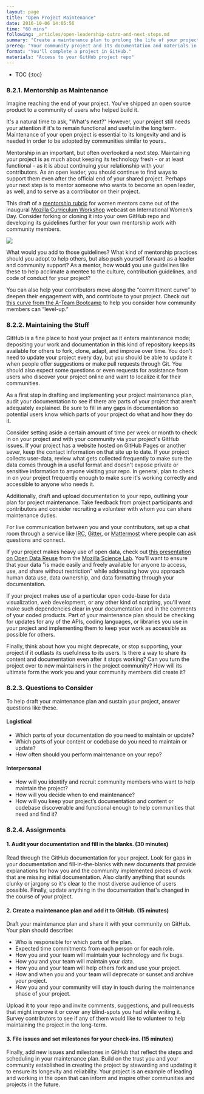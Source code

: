 ```yaml
---
layout: page
title: "Open Project Maintenance"
date: 2016-10-06 14:05:56
time: "60 mins"
following: _articles/open-leadership-outro-and-next-steps.md
summary: "Create a maintenance plan to prolong the life of your project and keep it accessible for your community and others."
prereq: "Your community project and its documentation and materials in your GitHub repo"
format: "You'll complete a project in GitHub."
materials: "Access to your GitHub project repo"
---
```

* TOC
{:toc}


### 8.2.1\. Mentorship as Maintenance

Imagine reaching the end of your project. You've shipped an open source product to a community of users who helped build it.

It's a natural time to ask, "What's next?" However, your project still needs your attention if it's to remain functional and useful in the long term. Maintenance of your open project is essential to its longevity and and is needed in order to be adopted by communities similar to yours..

Mentorship in an important, but often overlooked a next step. Maintaining your project is as much about keeping its technology fresh - or at least functional - as it is about continuing your relationship with your contributors. As an open leader, you should continue to find ways to support them even after the official end of your shared project. Perhaps your next step is to mentor someone who wants to become an open leader, as well, and to serve as a contributor on their project.

This draft of a [mentorship rubric](https://github.com/MozillaFoundation/curriculum-workshop/blob/master/march-8-2016/g-doc-transcript.md) for women mentors came out of the inaugural [Mozilla Curriculum Workshop](https://teach.mozilla.org/community/curriculum-workshop/) webcast on International Women’s Day. Consider forking or cloning it into your own GitHub repo and developing its guidelines further for your own mentorship work with community members.

[![](https://lh4.googleusercontent.com/_4h4xPUhInqRys3fyQ_45hnrSg9A24UxqPec-a3wc_ZuDLlg0m6moNQgXgX1t_s-ggRkjvQ8HvxqKMl04REyKwzvKvlzagU4WXRVR8oTNi1GSfsefL2SaeFoeXQMQozEbHst3m-h)](https://github.com/MozillaFoundation/curriculum-workshop/blob/master/march-8-2016/g-doc-transcript.md)

What would you add to those guidelines? What kind of mentorship practices should you adopt to help others, but also push yourself forward as a leader and community support? As a mentor, how would you use guidelines like these to help acclimate a mentee to the culture, contribution guidelines, and code of conduct for your project?

You can also help your contributors move along the “committment curve” to deepen their engagement with, and contribute to your project. Check out [this curve from the A-Team Bootcamp](http://ateam-bootcamp.readthedocs.io/en/latest/guide/curve.html) to help you consider how community members can “level-up.”

### 8.2.2\. Maintaining the Stuff

GitHub is a fine place to host your project as it enters maintenance mode; depositing your work and documentation in this kind of repository keeps its available for others to fork, clone, adapt, and improve over time. You don't need to update your project every day, but you should be able to update it when people offer suggestions or make pull requests through Git. You should also expect some questions or even requests for assistance from users who discover your project online and want to localize it for their communities.

As a first step in drafting and implementing your project maintenance plan, audit your documentation to see if there are parts of your project that aren't adequately explained. Be sure to fill in any gaps in documentation so potential users know which parts of your project do what and how they do it.

Consider setting aside a certain amount of time per week or month to check in on your project and with your community via your project's GitHub issues. If your project has a website hosted on GitHub Pages or another sever, keep the contact information on that site up to date. If your project collects user-data, review what gets collected frequently to make sure the data comes through in a useful format and doesn't expose private or sensitive information to anyone visiting your repo. In general, plan to check in on your project frequently enough to make sure it's working correctly and accessible to anyone who needs it.

Additionally, draft and upload documentation to your repo, outlining your plan for project maintenance. Take feedback from project participants and contributors and consider recruiting a volunteer with whom you can share maintenance duties.

For live communication between you and your contributors, set up a chat room through a service like [IRC](https://developer.mozilla.org/en-US/docs/Mozilla/QA/Getting_Started_with_IRC), [Gitter](https://gitter.im/), or [Mattermost](http://www.mattermost.org/) where people can ask questions and connect.

If your project makes heavy use of open data, check out [this presentation on Open Data Reuse](https://docs.google.com/presentation/d/1kZd-ZD5lru5a7jIbyi9q8cBYCCAKRnIBSRvixYFtoF0/edit?pref=2&pli=1#slide=id.g1088c5b110_0_72) from the [Mozilla Science Lab](https://mozillascience.org/). You'll want to ensure that your data "is made easily and freely available for anyone to access, use, and share without restriction" while addressing how you approach human data use, data ownership, and data formatting through your documentation.

If your project makes use of a particular open code-base for data visualization, web development, or any other kind of scripting, you'll want make such dependencies clear in your documentation and in the comments of your coded products. Part of your maintenance plan should be checking for updates for any of the APIs, coding languages, or libraries you use in your project and implementing them to keep your work as accessible as possible for others.

Finally, think about how you might deprecate, or stop supporting, your project if it outlasts its usefulness to its users. Is there a way to share its content and documentation even after it stops working? Can you turn the project over to new maintainers in the project community? How will its ultimate form the work you and your community members did create it?

### 8.2.3\. Questions to Consider

To help draft your maintenance plan and sustain your project, answer questions like these.

#### Logistical

*   Which parts of your documentation do you need to maintain or update?
*   Which parts of your content or codebase do you need to maintain or update?
*   How often should you perform maintenance on your repo?

#### Interpersonal

*   How will you identify and recruit community members who want to help maintain the project?
*   How will you decide when to end maintenance?
*   How will you keep your project’s documentation and content or codebase discoverable and functional enough to help communities that need and find it?

### 8.2.4\. Assignments

#### 1\. Audit your documentation and fill in the blanks. (30 minutes)

Read through the GitHub documentation for your project. Look for gaps in your documentation and fill-in-the-blanks with new documents that provide explanations for how you and the community implemented pieces of work that are missing initial documentation. Also clarify anything that sounds clunky or jargony so it's clear to the most diverse audience of users possible. Finally, update anything in the documentation that's changed in the course of your project.

#### 2\. Create a maintenance plan and add it to GitHub. (15 minutes)

Draft your maintenance plan and share it with your community on GitHub. Your plan should describe:

*   Who is responsible for which parts of the plan.
*   Expected time commitments from each person or for each role.
*   How you and your team will maintain your technology and fix bugs.
*   How you and your team will maintain your data.
*   How you and your team will help others fork and use your project.
*   How and when you and your team will deprecate or sunset and archive your project.
*   How you and your community will stay in touch during the maintenance phase of your project.

Upload it to your repo and invite comments, suggestions, and pull requests that might improve it or cover any blind-spots you had while writing it. Survey contributors to see if any of them would like to volunteer to help maintaining the project in the long-term.

#### 3\. File issues and set milestones for your check-ins. (15 minutes)

Finally, add new issues and milestones in GitHub that reflect the steps and scheduling in your maintenance plan. Build on the trust you and your community established in creating the project by stewarding and updating it to ensure its longevity and reliability. Your project is an example of leading and working in the open that can inform and inspire other communities and projects in the future.